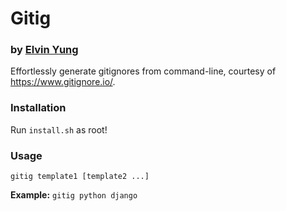 # Gitig
### by [Elvin Yung](https://github.com/elvinyung)

Effortlessly generate gitignores from command-line, courtesy of https://www.gitignore.io/.

### Installation
Run `install.sh` as root!

### Usage
`gitig template1 [template2 ...]`

**Example:** `gitig python django`

